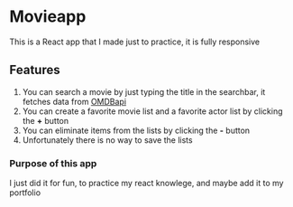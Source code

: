 # Movieapp
This is a React app that I made just to practice, it is fully responsive

## Features
1. You can search a movie by just typing the title in the searchbar, it fetches data from [OMDBapi](https://www.omdbapi.com/)
2. You can create a favorite movie list and a favorite actor list by clicking the **+** button
3. You can eliminate items from the lists by clicking the **-** button
4. Unfortunately there is no way to save the lists

### Purpose of this app
 I just did it for fun, to practice my react knowlege, and maybe add it to my portfolio